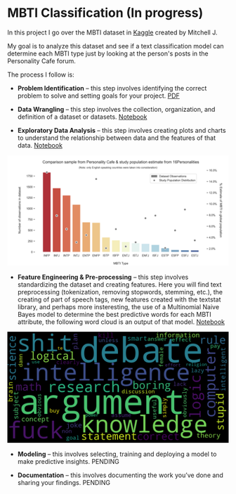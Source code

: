 MBTI Classification (In progress)
================================

In this project I go over the MBTI dataset in [Kaggle](https://www.kaggle.com/datasnaek/mbti-type) created by Mitchell J.

My goal is to analyze this dataset and see if a text classification model can determine each MBTI type just by looking at the person's posts in the Personality Cafe forum.

The process I follow is:
* **Problem Identification** – this step involves identifying the correct problem to solve and setting goals for your project. [PDF](https://github.com/DSJourney/MBTI/blob/master/reports/0.%20Problem%20Identification/Problem%20Identification%20-%20MBTI.pdf)


* **Data Wrangling** – this step involves the collection, organization, and definition of a dataset or datasets. [Notebook](https://nbviewer.jupyter.org/github/DSJourney/MBTI/blob/master/notebooks/1.%20Data%20Wrangling/MBTI_Data_Wrangling.ipynb)


* **Exploratory Data Analysis** – this step involves creating plots and charts to understand the relationship between data and the features of that data. [Notebook](https://nbviewer.jupyter.org/github/DSJourney/MBTI/blob/master/notebooks/2.%20EDA/MBTI_EDA_Clean.ipynb)

![Image of EDA](https://github.com/DSJourney/MBTI/blob/master/notebooks/2.%20EDA/Figures/countplot_types_comparison_population.png)


* **Feature Engineering & Pre-processing** – this step involves standardizing the dataset and creating features. Here you will find text preprocessing (tokenization, removing stopwords, stemming, etc.), the creating of part of speech tags, new features created with the textstat library, and perhaps more insteresting, the use of a Multinomial Naive Bayes model to determine the best predictive words for each MBTI attribute, the following word cloud is an output of that model. [Notebook](https://nbviewer.jupyter.org/github/DSJourney/MBTI/blob/master/notebooks/3.%20Feature%20Engineering%20and%20Pre-processing/Preprocessing.ipynb)

<p align="center"><img src="https://github.com/DSJourney/MBTI/blob/master/notebooks/3.%20Feature%20Engineering%20and%20Pre-processing/img/T_words_word_cloud.png" width="700"></p>


* **Modeling** – this involves selecting, training and deploying a model to make predictive insights. PENDING


* **Documentation** – this involves documenting the work you’ve done and sharing your findings. PENDING
